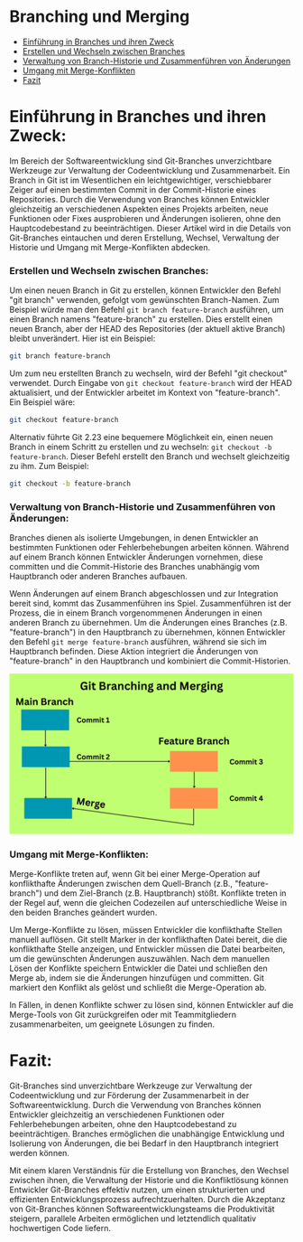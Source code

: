 # Branching und Merging

- [Einführung in Branches und ihren Zweck](#einführung-in-branches-und-ihren-zweck)
- [Erstellen und Wechseln zwischen Branches](#erstellen-und-wechseln-zwischen-branches)
- [Verwaltung von Branch-Historie und Zusammenführen von Änderungen](#verwaltung-von-branch-historie-und-zusammenführen-von-änderungen)
- [Umgang mit Merge-Konflikten](#umgang-mit-merge-konflikten)
- [Fazit](#fazit)

# Einführung in Branches und ihren Zweck:

Im Bereich der Softwareentwicklung sind Git-Branches unverzichtbare Werkzeuge zur Verwaltung der Codeentwicklung und Zusammenarbeit. Ein Branch in Git ist im Wesentlichen ein leichtgewichtiger, verschiebbarer Zeiger auf einen bestimmten Commit in der Commit-Historie eines Repositories. Durch die Verwendung von Branches können Entwickler gleichzeitig an verschiedenen Aspekten eines Projekts arbeiten, neue Funktionen oder Fixes ausprobieren und Änderungen isolieren, ohne den Hauptcodebestand zu beeinträchtigen. Dieser Artikel wird in die Details von Git-Branches eintauchen und deren Erstellung, Wechsel, Verwaltung der Historie und Umgang mit Merge-Konflikten abdecken.

### Erstellen und Wechseln zwischen Branches:

Um einen neuen Branch in Git zu erstellen, können Entwickler den Befehl "git branch" verwenden, gefolgt vom gewünschten Branch-Namen. Zum Beispiel würde man den Befehl `git branch feature-branch` ausführen, um einen Branch namens "feature-branch" zu erstellen. Dies erstellt einen neuen Branch, aber der HEAD des Repositories (der aktuell aktive Branch) bleibt unverändert. Hier ist ein Beispiel:

```bash
git branch feature-branch
```

Um zum neu erstellten Branch zu wechseln, wird der Befehl "git checkout" verwendet. Durch Eingabe von `git checkout feature-branch` wird der HEAD aktualisiert, und der Entwickler arbeitet im Kontext von "feature-branch". Ein Beispiel wäre:

```bash
git checkout feature-branch
```

Alternativ führte Git 2.23 eine bequemere Möglichkeit ein, einen neuen Branch in einem Schritt zu erstellen und zu wechseln: `git checkout -b feature-branch`. Dieser Befehl erstellt den Branch und wechselt gleichzeitig zu ihm. Zum Beispiel:

```bash
git checkout -b feature-branch
```

### Verwaltung von Branch-Historie und Zusammenführen von Änderungen:

Branches dienen als isolierte Umgebungen, in denen Entwickler an bestimmten Funktionen oder Fehlerbehebungen arbeiten können. Während auf einem Branch können Entwickler Änderungen vornehmen, diese committen und die Commit-Historie des Branches unabhängig vom Hauptbranch oder anderen Branches aufbauen.

Wenn Änderungen auf einem Branch abgeschlossen und zur Integration bereit sind, kommt das Zusammenführen ins Spiel. Zusammenführen ist der Prozess, die in einem Branch vorgenommenen Änderungen in einen anderen Branch zu übernehmen. Um die Änderungen eines Branches (z.B. "feature-branch") in den Hauptbranch zu übernehmen, können Entwickler den Befehl `git merge feature-branch` ausführen, während sie sich im Hauptbranch befinden. Diese Aktion integriert die Änderungen von "feature-branch" in den Hauptbranch und kombiniert die Commit-Historien.

<img alt="Git branching and merging infographic" src="../../../images/Part-03/branching-and-merging.png" />

### Umgang mit Merge-Konflikten:

Merge-Konflikte treten auf, wenn Git bei einer Merge-Operation auf konflikthafte Änderungen zwischen dem Quell-Branch (z.B., "feature-branch") und dem Ziel-Branch (z.B. Hauptbranch) stößt. Konflikte treten in der Regel auf, wenn die gleichen Codezeilen auf unterschiedliche Weise in den beiden Branches geändert wurden.

Um Merge-Konflikte zu lösen, müssen Entwickler die konflikthafte Stellen manuell auflösen. Git stellt Marker in der konflikthaften Datei bereit, die die konflikthafte Stelle anzeigen, und Entwickler müssen die Datei bearbeiten, um die gewünschten Änderungen auszuwählen. Nach dem manuellen Lösen der Konflikte speichern Entwickler die Datei und schließen den Merge ab, indem sie die Änderungen hinzufügen und committen. Git markiert den Konflikt als gelöst und schließt die Merge-Operation ab.

In Fällen, in denen Konflikte schwer zu lösen sind, können Entwickler auf die Merge-Tools von Git zurückgreifen oder mit Teammitgliedern zusammenarbeiten, um geeignete Lösungen zu finden.

# Fazit:

Git-Branches sind unverzichtbare Werkzeuge zur Verwaltung der Codeentwicklung und zur Förderung der Zusammenarbeit in der Softwareentwicklung. Durch die Verwendung von Branches können Entwickler gleichzeitig an verschiedenen Funktionen oder Fehlerbehebungen arbeiten, ohne den Hauptcodebestand zu beeinträchtigen. Branches ermöglichen die unabhängige Entwicklung und Isolierung von Änderungen, die bei Bedarf in den Hauptbranch integriert werden können.

Mit einem klaren Verständnis für die Erstellung von Branches, den Wechsel zwischen ihnen, die Verwaltung der Historie und die Konfliktlösung können Entwickler Git-Branches effektiv nutzen, um einen strukturierten und effizienten Entwicklungsprozess aufrechtzuerhalten. Durch die Akzeptanz von Git-Branches können Softwareentwicklungsteams die Produktivität steigern, parallele Arbeiten ermöglichen und letztendlich qualitativ hochwertigen Code liefern.
